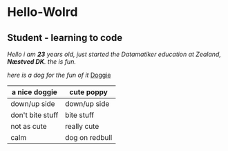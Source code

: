 # Hello-Wolrd
## Student - learning to code


_Hello i am **23** years old, just started the Datamatiker education at Zealand, **Næstved DK**.
the is fun._

*here is a dog for the fun of it* [Doggie](https://scontent-frx5-1.xx.fbcdn.net/v/t1.0-9/67722766_2334484293296055_9207800856261427200_n.jpg?_nc_cat=110&_nc_oc=AQlYUHl_BOL1ng6e_Py5g-Cu4pyyU6aaCLV_0fw-Os2GgEdB22hR42cFKOMbp2n28Kg&_nc_ht=scontent-frx5-1.xx&oh=7be1628805a7f7ab1f970226713a8a44&oe=5DF5A96E)


a nice doggie | cute poppy
----------------|-----------
down/up side | down/up side
don't bite stuff | bite stuff
not as cute | really cute
calm | dog on redbull
